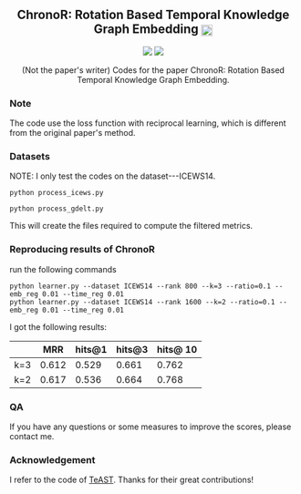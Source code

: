 <h2 align="center">
ChronoR: Rotation Based Temporal Knowledge Graph Embedding  <img src="https://pytorch.org/assets/images/logo-dark.svg" height = "20" align=center />
</h2>

<p align="center">
  <a href = '' target='_blank'><img src="http://img.shields.io/badge/Paper-PDF-red.svg"></a>
  <img src="https://img.shields.io/badge/License-Apache%202.0-blue.svg">
</p>


<p align="center">
(Not the paper's writer)
Codes for the paper ChronoR: Rotation Based Temporal Knowledge Graph Embedding.
</p>


### Note
The code use the loss function with reciprocal learning, which is different from the original paper's method.


### Datasets
NOTE: I only test the codes on the dataset---ICEWS14.

```
python process_icews.py

python process_gdelt.py
```

This will create the files required to compute the filtered metrics.

### Reproducing results of ChronoR

run the following commands

```
python learner.py --dataset ICEWS14 --rank 800 --k=3 --ratio=0.1 --emb_reg 0.01 --time_reg 0.01
python learner.py --dataset ICEWS14 --rank 1600 --k=2 --ratio=0.1 --emb_reg 0.01 --time_reg 0.01
```

I got the following results:

|     |  MRR    | hits@1 | hits@3 | hits@ 10 |
|-----|---------|--------|--------|----------|
| k=3 |  0.612  |  0.529 | 0.661  |   0.762  |
| k=2 |  0.617  |  0.536 | 0.664  |   0.768  |

### QA
If you have any questions or some measures to improve the scores, please contact me.


### Acknowledgement
I refer to the code of [TeAST](https://github.com/IMU-MachineLearningSXD/TeAST). Thanks for their great contributions!

